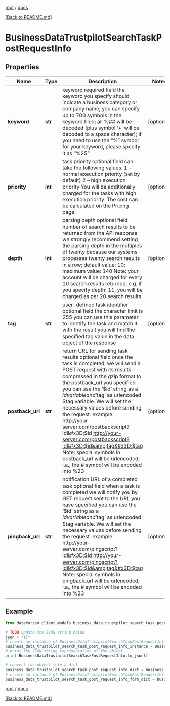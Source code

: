 [root](./../ "root") / [docs](./ "docs")

[[Back to README.md]](./../README.md "[Back to README.md]")

# BusinessDataTrustpilotSearchTaskPostRequestInfo

## Properties

Name | Type | Description | Notes
------------ | ------------- | ------------- | -------------
**keyword** | **str** | keyword required field the keyword you specify should indicate a business category or company name; you can specify up to 700 symbols in the keyword filed; all %## will be decoded (plus symbol ‘+’ will be decoded to a space character); if you need to use the “%” symbol for your keyword, please specify it as “%25” | [optional]
**priority** | **int** | task priority optional field can take the following values: 1 – normal execution priority (set by default) 2 – high execution priority You will be additionally charged for the tasks with high execution priority. The cost can be calculated on the Pricing page. | [optional]
**depth** | **int** | parsing depth optional field number of search results to be returned from the API response we strongly recommend setting the parsing depth in the multiples of twenty because our systems processes twenty search results in a row; default value: 10; maximum value: 140 Note: your account will be charged for every 10 search results returned, e.g. if you specify depth: 11, you will be charged as per 20 search results | [optional]
**tag** | **str** | user-defined task identifier optional field the character limit is 255 you can use this parameter to identify the task and match it with the result you will find the specified tag value in the data object of the response | [optional]
**postback_url** | **str** | return URL for sending task results optional field once the task is completed, we will send a POST request with its results compressed in the gzip format to the postback_url you specified you can use the ‘$id’ string as a $id variable and ‘$tag’ as urlencoded $tag variable. We will set the necessary values before sending the request. example: http://your-server.com/postbackscript?id&#x3D;$id http://your-server.com/postbackscript?id&#x3D;$id&amp;tag&#x3D;$tag Note: special symbols in postback_url will be urlencoded; i.a., the # symbol will be encoded into %23 | [optional]
**pingback_url** | **str** | notification URL of a completed task optional field when a task is completed we will notify you by GET request sent to the URL you have specified you can use the ‘$id’ string as a $id variable and ‘$tag’ as urlencoded $tag variable. We will set the necessary values before sending the request. example: http://your-server.com/pingscript?id&#x3D;$id http://your-server.com/pingscript?id&#x3D;$id&amp;tag&#x3D;$tag Note: special symbols in pingback_url will be urlencoded; i.a., the # symbol will be encoded into %23 | [optional]

## Example

```python
from dataforseo_client.models.business_data_trustpilot_search_task_post_request_info import BusinessDataTrustpilotSearchTaskPostRequestInfo

# TODO update the JSON string below
json = "{}"
# create an instance of BusinessDataTrustpilotSearchTaskPostRequestInfo from a JSON string
business_data_trustpilot_search_task_post_request_info_instance = BusinessDataTrustpilotSearchTaskPostRequestInfo.from_json(json)
# print the JSON string representation of the object
print BusinessDataTrustpilotSearchTaskPostRequestInfo.to_json()

# convert the object into a dict
business_data_trustpilot_search_task_post_request_info_dict = business_data_trustpilot_search_task_post_request_info_instance.to_dict()
# create an instance of BusinessDataTrustpilotSearchTaskPostRequestInfo from a dict
business_data_trustpilot_search_task_post_request_info_form_dict = business_data_trustpilot_search_task_post_request_info.from_dict(business_data_trustpilot_search_task_post_request_info_dict)
```

  

[root](./../ "root") / [docs](./ "docs")

[[Back to README.md]](./../README.md "[Back to README.md]")